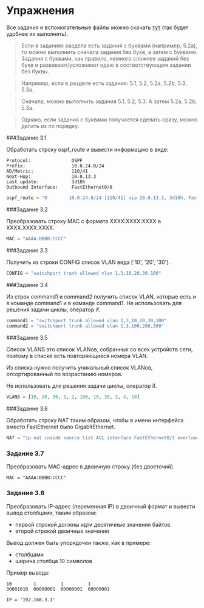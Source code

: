 # Упражнения

Все задания и вспомогательные файлы можно скачать [тут](https://github.com/natenka/PyNEng/blob/master/exercises.zip) (так будет удобнее их выполнять).

> Если в заданиях раздела есть задания с буквами (например, 5.2a), то можно выполнить сначала задания без букв, а затем с буквами. Задания с буквами, как правило, немного сложнее заданий без букв и развивают/усложняют идею в соответствующем задании без буквы.

> Например, если в разделе есть задания: 5.1, 5.2, 5.2a, 5.2b, 5.3, 5.3a.

> Сначала, можно выполнить задания 5.1, 5.2, 5.3. А затем 5.2a, 5.2b, 5.3a.

> Однако, если задания с буквами получается сделать сразу, можно делать их по порядку.

###Задание 3.1

Обработать строку ospf_route и вывести информацию в виде:
```
Protocol:               OSPF
Prefix:                 10.0.24.0/24
AD/Metric:              110/41
Next-Hop:               10.0.13.3
Last update:            3d18h
Outbound Interface:     FastEthernet0/0
```

```python
ospf_route = "O        10.0.24.0/24 [110/41] via 10.0.13.3, 3d18h, FastEthernet0/0"
```

###Задание 3.2

Преобразовать строку MAC с формата XXXX:XXXX:XXXX в XXXX.XXXX.XXXX.

```python
MAC = "AAAA:BBBB:CCCC"
```

###Задание 3.3

Получить из строки CONFIG список VLAN вида ['10', '20', '30'].

```python
CONFIG = "switchport trunk allowed vlan 1,3,10,20,30,100"
```


###Задание 3.4

Из строк command1 и command2 получить список VLAN, которые есть и в команде command1 и в команде command1. Не использовать для решения задачи циклы, оператор if.

```python
command1 = "switchport trunk allowed vlan 1,3,10,20,30,100"
command2 = "switchport trunk allowed vlan 1,3,100,200,300"
```


###Задание 3.5

Список VLANS это список VLANов, собранных со всех устройств сети, поэтому в списке есть повторяющиеся номера VLAN.

Из списка нужно получить уникальный список VLANов, отсортированный по возрастанию номеров.

Не использовать для решения задачи циклы, оператор if.

```python
VLANS = [10, 20, 30, 1, 2, 100, 10, 30, 3, 4, 10]
```


###Задание 3.6

Обработать строку NAT таким образом, чтобы в имени интерфейса вместо FastEthernet было GigabitEthernet.

```python
NAT = "ip nat inside source list ACL interface FastEthernet0/1 overload"
```


### Задание 3.7

Преобразовать MAC-адрес в двоичную строку (без двоеточий).

```
MAC = "AAAA:BBBB:CCCC"
```


### Задание 3.8

Преобразовать IP-адрес (переменная IP) в двоичный формат и вывести вывод столбцами, таким образом:
- первой строкой должны идти десятичные значения байтов
- второй строкой двоичные значения

Вывод должен быть упорядочен также, как в примере:
- столбцами
- ширина столбца 10 символов

Пример вывода:
```
10        1         1         1
00001010  00000001  00000001  00000001
```

```
IP = '192.168.3.1'
```
